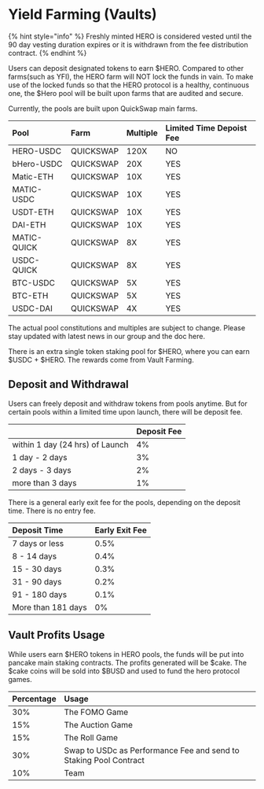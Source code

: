 # Yield Farming \(Vaults\)

{% hint style="info" %}
Freshly minted HERO is considered vested until the 90 day vesting duration expires or it is withdrawn from the fee distribution contract.
{% endhint %}

Users can deposit designated tokens to earn $HERO. Compared to other farms\(such as YFI\), the HERO farm will NOT lock the funds in vain. To make use of the locked funds so that the HERO protocol is a healthy, continuous one, the $Hero pool will be built upon farms that are audited and secure.

Currently, the pools are built upon QuickSwap main farms.

| Pool | Farm | Multiple | Limited Time Depoist Fee |
| :--- | :--- | :--- | :--- |
| HERO-USDC | QUICKSWAP | 120X | NO |
| bHero-USDC | QUICKSWAP | 20X | YES |
| Matic-ETH | QUICKSWAP | 10X | YES |
| MATIC-USDC | QUICKSWAP | 10X | YES |
| USDT-ETH  | QUICKSWAP | 10X | YES |
| DAI-ETH | QUICKSWAP | 10X | YES |
| MATIC-QUICK | QUICKSWAP | 8X | YES |
| USDC-QUICK | QUICKSWAP | 8X | YES |
| BTC-USDC | QUICKSWAP | 5X | YES |
| BTC-ETH | QUICKSWAP | 5X | YES |
| USDC-DAI | QUICKSWAP | 4X | YES |

The actual pool constitutions and multiples are subject to change. Please stay updated with latest news in our group and the doc here.

There is an extra single token staking pool for $HERO, where you can earn $USDC + $HERO. The rewards come from Vault Farming.

## Deposit and Withdrawal

Users can freely deposit and withdraw tokens from pools anytime. But for certain pools within a limited time upon launch, there will be deposit fee. 

|  | Deposit Fee |
| :--- | :--- |
| within 1 day \(24 hrs\) of Launch | 4% |
| 1 day - 2 days | 3% |
| 2 days - 3 days | 2% |
| more than 3 days | 1% |

There is a general early exit fee for the pools, depending on the deposit time. There is no entry fee.

| Deposit Time | Early Exit Fee |
| :--- | :--- |
| 7 days or less | 0.5% |
| 8 - 14 days | 0.4% |
| 15 - 30 days | 0.3% |
| 31 - 90 days | 0.2% |
| 91 - 180 days | 0.1% |
| More than 181 days | 0% |

## Vault Profits Usage

While users earn $HERO tokens in HERO pools, the funds will be put into pancake main staking contracts. The profits generated will be $cake. The $cake coins will be sold into $BUSD and used to fund the hero protocol games.

| Percentage | Usage |
| :--- | :--- |
| 30% | The FOMO Game |
| 15% | The Auction Game |
| 15% | The Roll Game |
| 30% | Swap to USDc as Performance Fee and send to Staking Pool Contract |
| 10% | Team |

